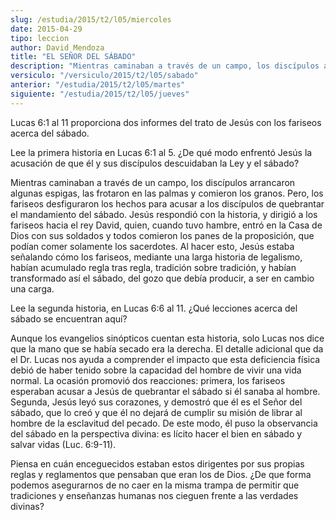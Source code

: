 ```yaml
---
slug: /estudia/2015/t2/l05/miercoles
date: 2015-04-29
tipo: leccion
author: David Mendoza
title: "EL SEÑOR DEL SÁBADO"
description: "Mientras caminaban a través de un campo, los discípulos arrancaron algunas espigas, las frotaron en las palmas y comieron los granos. Pero, los fariseos desfiguraron los hechos para acusar a los discípulos de quebrantar el mandamiento del sábado. Jesús respondió con la historia, y dirigió a los fariseos hacia el rey David..."
versiculo: "/versiculo/2015/t2/l05/sabado"
anterior: "/estudia/2015/t2/l05/martes"
siguiente: "/estudia/2015/t2/l05/jueves"
---
```


Lucas 6:1 al 11 proporciona dos informes del trato de Jesús con los fariseos acerca del sábado.

Lee la primera historia en Lucas 6:1 al 5. ¿De qué modo enfrentó Jesús la acusación de que él y sus discípulos descuidaban la Ley y el sábado?

Mientras caminaban a través de un campo, los discípulos arrancaron algunas espigas, las frotaron en las palmas y comieron los granos. Pero, los fariseos desfiguraron los hechos para acusar a los discípulos de quebrantar el mandamiento del sábado. Jesús respondió con la historia, y dirigió a los fariseos hacia el rey David, quien, cuando tuvo hambre, entró en la Casa de Dios con sus soldados y todos comieron los panes de la proposición, que podían comer solamente los sacerdotes. Al hacer esto, Jesús estaba señalando cómo los fariseos, mediante una larga historia de legalismo, habían acumulado regla tras regla, tradición sobre tradición, y habían transformado así el sábado, del gozo que debía producir, a ser en cambio una carga.

Lee la segunda historia, en Lucas 6:6 al 11. ¿Qué lecciones acerca del sábado se encuentran aquí?

Aunque los evangelios sinópticos cuentan esta historia, solo Lucas nos dice que la mano que se había secado era la derecha. El detalle adicional que da el Dr. Lucas nos ayuda a comprender el impacto que esta deficiencia física debió de haber tenido sobre la capacidad del hombre de vivir una vida normal. La ocasión promovió dos reacciones: primera, los fariseos esperaban acusar a Jesús de quebrantar el sábado si él sanaba al hombre. Segunda, Jesús leyó sus corazones, y demostró que él es el Señor del sábado, que lo creó y que él no dejará de cumplir su misión de librar al hombre de la esclavitud del pecado. De este modo, él puso la observancia del sábado en la perspectiva divina: es lícito hacer el bien en sábado y salvar vidas (Luc. 6:9-11).

Piensa en cuán enceguecidos estaban estos dirigentes por sus propias reglas y reglamentos que pensaban que eran los de Dios. ¿De que forma podemos asegurarnos de no caer en la misma trampa de permitir que tradiciones y enseñanzas humanas nos cieguen frente a las verdades divinas?
